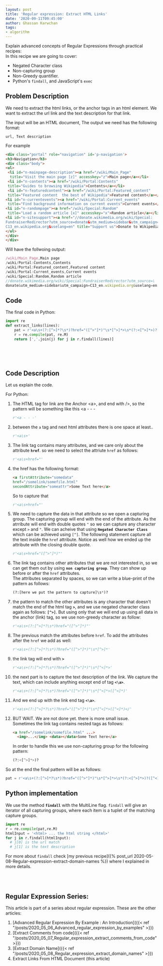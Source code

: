 ```yaml
---
layout: post
title: 'Regular expression: Extract HTML Links'
date: '2020-09-11T09:45:00'
author: Ghassan Karwchan
tags:
- algorithm
---
```



Explain advanced concepts of Regular Expressions through practical recipes:  
In this recipe we are going to cover:

* Negated Character class
* Non-capturing group
* Non-Greedy quantifier.
* Python's `findall`, and JavaScript's `exec`

<!--more-->


## Problem Description

We need to extract the html links, or the anchor tags in an html element. We want to extract the url link and the text description for that link.  

The input will be an HTML document, The output we need has the following format:  

```code
url, Text description
```
For example

```html
<div class="portal" role="navigation" id='p-navigation'>
<h3>Navigation</h3>
<div class="body">
<ul>
 <li id="n-mainpage-description"><a href="/wiki/Main_Page"
  title="Visit the main page [z]" accesskey="z">Main page</a></li>
 <li id="n-contents"><a href="/wiki/Portal:Contents" 
 title="Guides to browsing Wikipedia">Contents</a></li>
 <li id="n-featuredcontent"><a href="/wiki/Portal:Featured_content" 
 title="Featured content  the best of Wikipedia">Featured content</a></li>
<li id="n-currentevents"><a href="/wiki/Portal:Current_events"
 title="Find background information on current events">Current events</a></li>
<li id="n-randompage"><a href="/wiki/Special:Random"
 title="Load a random article [x]" accesskey="x">Random article</a></li>
<li id="n-sitesupport"><a href="//donate.wikimedia.org/wiki/Special:
FundraiserRedirector?utm_source=donate&utm_medium=sidebar&utm_campaign=
C13_en.wikipedia.org&uselang=en" title="Support us">Donate to Wikipedia</a></li>
</ul>
</div>
</div>    
```
Will have the follwoing output:


```JavaScript
/wiki/Main_Page,Main page
/wiki/Portal:Contents,Contents
/wiki/Portal:Featured_content,Featured content
/wiki/Portal:Current_events,Current events
/wiki/Special:Random,Random article
//donate.wikimedia.org/wiki/Special:FundraiserRedirector?utm_source=\
donate&utm_medium=sidebar&utm_campaign=C13_en.wikipedia.org&uselang=en,Donate to Wikipedia    
```


## Code

The final code in Python:

```python
import re
def extract_links(lines):
    pat = r'<a\s+(?:[^>]*?\s*)?href="([^>"]*)"\s*[^>]*>\s*(?:<[^>]*>)?([^>]*)</'
    r = re.compile(pat, re.M)
    return [','.join(j) for j in r.findall(lines)]
    
```

<br />
<br />

## Code Description

Let us explain the code.  
  
For Python:  

1. The HTML tag for link are the Anchor &lt;a>, and end with />, so the pattern will be something like this &lt;a - - -
    ```python
    r'<a - - -'
    ```
2. between the `a` tag and next html attributes there is one space at least..
    ```python
    r'<a\s+'
    ```
3. The link tag contains many attributes, and we care only about the attribute **`href`**. so we need to select the attriute `href` as follows:
    ```python
    r'<a\s+href="'
    ```
4. the href has the following format: 
    ```html
    <a firstAttribute="somedata"
    href="/somelink/somefile.html" 
    secondAttribute="someattr">Some Text here</a>
    ```
    So to capture that

    ```python
    r'<a\s+href="'
    ```
5. We need to capture the data in that attribute so we open a capturing group. The capturing group will end with the end of the attribute. As the atrribute will end with double quotes `"` so we can capture any character except `>` and `"`. We can acheive that using **`Negated Character Class`** which can be achieved using `[^]`. The following statement capture all the text inside the `href` attribute. Notice as well how we ended up the attribute with the closing double quote.
    ```python
    r'<a\s+href="([^>"]*)"'
    ```
6. The link tag contains other attributes that we are not interested in, so we can get them out by using **`non capturing group`**. They can show up before or after the `href` attributes.  
The attributes separated by spaces, so we can write a blue-print of the pattern as follows:
    ```python
    (?:[here we put the pattern to capture]\s*)?
    ```

7. the pattern to match the other attributes is any character that doesn't match the end of the html tag **`>`**, and we use negated character class again as follows: **`[^>]`**. But using only that we will end up using all data in the anchor (link) tag, so we use non-greedy character as follow:  
    ```python
    r'<a\s+(?:[^>]*?\s*)href="([^>"]*)"'
    ```
8. The previous match the attributes before `href`. To add the attributes after the `href` we add as well:
    ```python
    r'<a\s+(?:[^>]*?\s*)?href="([^>"]*)"\s*[^>]*'
    ```

9. the link tag will end with **`>`**
    ```python
    r'<a\s+(?:[^>]*?\s*)?href="([^>"]*)"\s*[^<]*>'
    ```

10. the next part is to capture the text description of the link. We capture the text, which can include anything except end of tag **`<\a>`**.
    ```python
    r'<a\s+(?:[^>]*?\s*)?href="([^>"]*)"\s*[^<]*>([^<]*)'
    ```
11. And we end up with the link end tag **`<\a>`**.
    ```python
    r'<a\s+(?:[^>]*?\s*)?href="([^>"]*)"\s*[^<]*>([^<]*)</'
    ```
  
12. BUT WAIT. We are not done yet. there is more small issue.  
    Sometimes the link tag contains nested tags as follows:
    ```html
    <a href="/somelink/somefile.html" ...>
      <img>...</img> <data></data>Some Text here</a>
    ```
    In order to handle this we use non-capturing group for the following pattern:

    ```python
    (?:<[^>]*>)?
    ```
So at the end the final pattern will be as follows:

```python
pat = r'<a\s+(?:[^>]*?\s*)?href="([^>"]*)"\s*[^>]*>\s*(?:<[^>]*>)?([^<]*)</'
```

## Python implementation

We use the method **`findall`** with the MultiLine flag. `findall` will give an iterator of all capturing groups, where each item is a tuplet of the matching capture groups.

```python
import re
r = re.compile(pat,re.M)
htmlInput = '<html> ... the html string </html>'
for j in r.findall(htmlInput):
  # j[0] is the url match
  # j[1] is the text description
```
For more about `findall` check [my previous recipe]({% post_url 2020-05-08-Regular-expression-extract-domain-names %}) where I explained in more details.



<br />
<br />

## Regular Expression Series:

This article is part of a series about regular expression. These are the other articles:  

1. [Advanced Regular Expression By Example : An Introduction]({{< ref "/posts/2020_05_06_Advanced_regular_expression_by_examples" >}})
1. [Extract Comments from code]({{< ref "/posts/2020_05_07_Regular_expression_extract_comments_from_code" >}})
3. [Extract Domain Name]({{< ref "/posts/2020_05_08_Regular_expression_extract_domain_names" >}})
4. Extract Links From HTML Document (this article)